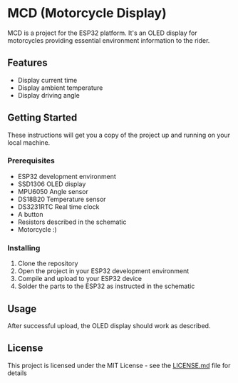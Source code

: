 # MCD (Motorcycle Display)

MCD is a project for the ESP32 platform. It's an OLED display for motorcycles providing essential environment
information to the rider.

## Features

- Display current time
- Display ambient temperature
- Display driving angle

## Getting Started

These instructions will get you a copy of the project up and running on your local machine.

### Prerequisites

- ESP32 development environment
- SSD1306 OLED display
- MPU6050 Angle sensor
- DS18B20 Temperature sensor
- DS3231RTC Real time clock
- A button
- Resistors described in the schematic
- Motorcycle :)

### Installing

1. Clone the repository
2. Open the project in your ESP32 development environment
3. Compile and upload to your ESP32 device
4. Solder the parts to the ESP32 as instructed in the schematic

## Usage

After successful upload, the OLED display should work as described.

## License

This project is licensed under the MIT License - see the [LICENSE.md](LICENSE.md) file for details